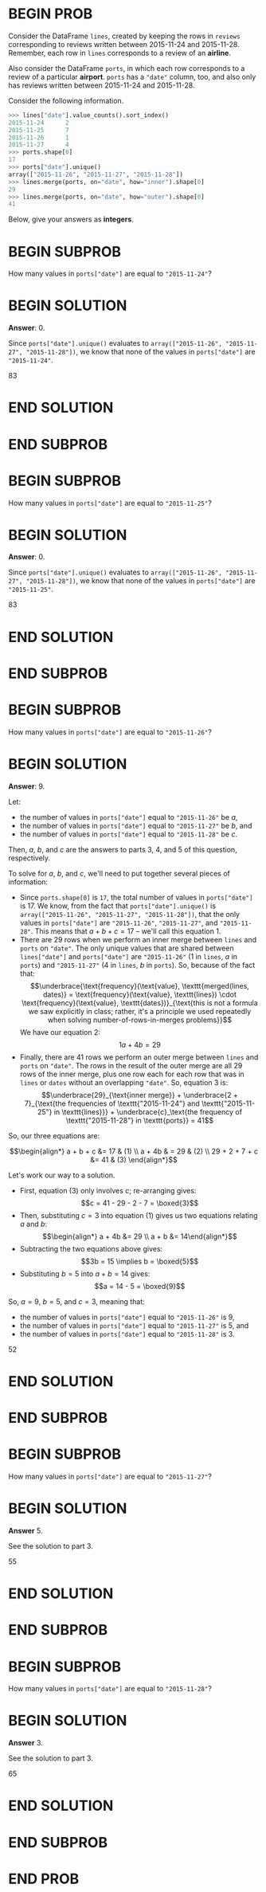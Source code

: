 # BEGIN PROB

Consider the DataFrame `lines`, created by keeping the rows in `reviews`
corresponding to reviews written between 2015-11-24 and 2015-11-28.
Remember, each row in `lines` corresponds to a review of an **airline**.

Also consider the DataFrame `ports`, in which each row corresponds to a
review of a particular **airport**. `ports` has a `"date"` column, too,
and also only has reviews written between 2015-11-24 and 2015-11-28.

Consider the following information.

```python
>>> lines["date"].value_counts().sort_index()
2015-11-24      2
2015-11-25      7
2015-11-26      1
2015-11-27      4
>>> ports.shape[0]
17
>>> ports["date"].unique()
array(["2015-11-26", "2015-11-27", "2015-11-28"])
>>> lines.merge(ports, on="date", how="inner").shape[0]
29
>>> lines.merge(ports, on="date", how="outer").shape[0]
41
```

Below, give your answers as **integers**.

# BEGIN SUBPROB

How many values in `ports["date"]` are equal to `"2015-11-24"`?

# BEGIN SOLUTION

**Answer**: 0.

Since `ports["date"].unique()` evaluates to `array(["2015-11-26", "2015-11-27", "2015-11-28"])`, we know that none of the values in `ports["date"]` are `"2015-11-24"`.

<average>83</average>

# END SOLUTION

# END SUBPROB

# BEGIN SUBPROB

How many values in `ports["date"]` are equal to `"2015-11-25"`?

# BEGIN SOLUTION

**Answer**: 0.

Since `ports["date"].unique()` evaluates to `array(["2015-11-26", "2015-11-27", "2015-11-28"])`, we know that none of the values in `ports["date"]` are `"2015-11-25"`.

<average>83</average>

# END SOLUTION

# END SUBPROB

# BEGIN SUBPROB

How many values in `ports["date"]` are equal to `"2015-11-26"`?

# BEGIN SOLUTION

**Answer**: 9.

Let:

- the number of values in `ports["date"]` equal to `"2015-11-26"` be $a$, 
- the number of values in `ports["date"]` equal to `"2015-11-27"` be $b$, and
- the number of values in `ports["date"]` equal to `"2015-11-28"` be $c$.

Then, $a$, $b$, and $c$ are the answers to parts 3, 4, and 5 of this question, respectively.

To solve for $a$, $b$, and $c$, we'll need to put together several pieces of information:

- Since `ports.shape[0]` is `17`, the total number of values in `ports["date"]` is 17. We know, from the fact that `ports["date"].unique()` is `array(["2015-11-26", "2015-11-27", "2015-11-28"])`, that the only values in `ports["date"]` are `"2015-11-26"`, `"2015-11-27"`, and `"2015-11-28"`. This means that $a + b + c = 17$ – we'll call this equation 1.
- There are 29 rows when we perform an inner merge between `lines` and `ports` on `"date"`. The only unique values that are shared between `lines["date"]` and `ports["date"]` are `"2015-11-26"` (1 in `lines`, $a$ in `ports`) and `"2015-11-27"` (4 in `lines`, $b$ in `ports`). So, because of the fact that:
$$\underbrace{\text{frequency}(\text{value}, \texttt{merged(lines, dates)} = \text{frequency}(\text{value}, \texttt{lines}) \cdot \text{frequency}(\text{value}, \texttt{dates})}_{\text{this is not a formula we saw explicitly in class; rather, it's a principle we used repeatedly when solving number-of-rows-in-merges problems}}$$
    We have our equation 2:
    $$1a + 4b = 29$$
- Finally, there are 41 rows we perform an outer merge between `lines` and `ports` on `"date"`. The rows in the result of the outer merge are all 29 rows of the inner merge, plus one row each for each row that was in `lines` or `dates` without an overlapping `"date"`. So, equation 3 is:
$$\underbrace{29}_{\text{inner merge}} + \underbrace{2 + 7}_{\text{the frequencies of \texttt{"2015-11-24"} and \texttt{"2015-11-25"} in \texttt{lines}}} + \underbrace{c}_\text{the frequency of \texttt{"2015-11-28"} in \texttt{ports}} = 41$$

So, our three equations are:

$$\begin{align*} a + b + c &= 17 & (1) \\ a + 4b & = 29 & (2) \\ 29 + 2 + 7 + c &= 41 & (3) \end{align*}$$

Let's work our way to a solution.

- First, equation (3) only involves $c$; re-arranging gives:
$$c = 41 - 29 - 2 - 7 = \boxed{3}$$
- Then, substituting $c = 3$ into equation (1) gives us two equations relating $a$ and $b$:
$$\begin{align*} a + 4b &= 29 \\ a + b &= 14\end{align*}$$
- Subtracting the two equations above gives:
$$3b = 15 \implies b = \boxed{5}$$
- Substituting $b = 5$ into $a + b = 14$ gives:
$$a = 14 - 5 = \boxed{9}$$

So, $a = 9$, $b = 5$, and $c = 3$, meaning that:

- the number of values in `ports["date"]` equal to `"2015-11-26"` is 9,
- the number of values in `ports["date"]` equal to `"2015-11-27"` is 5, and
- the number of values in `ports["date"]` equal to `"2015-11-28"` is 3.

<average>52</average>

# END SOLUTION

# END SUBPROB

# BEGIN SUBPROB

How many values in `ports["date"]` are equal to `"2015-11-27"`?

# BEGIN SOLUTION

**Answer** 5.

See the solution to part 3.

<average>55</average>

# END SOLUTION

# END SUBPROB

# BEGIN SUBPROB

How many values in `ports["date"]` are equal to `"2015-11-28"`?

# BEGIN SOLUTION

**Answer** 3.

See the solution to part 3.

<average>65</average>

# END SOLUTION

# END SUBPROB

# END PROB